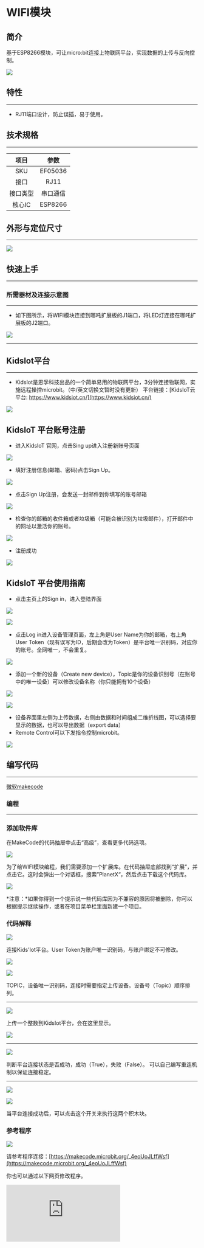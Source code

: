 ﻿# WIFI模块

## 简介
基于ESP8266模块，可让micro:bit连接上物联网平台，实现数据的上传与反向控制。

![](https://wiki-media-ef.oss-cn-hongkong.aliyuncs.com//images/05043_01.png)

## 特性
---
- RJ11端口设计，防止误插，易于使用。
## 技术规格
---

项目 | 参数
:-: | :-:
SKU|EF05036
接口|RJ11
接口类型|串口通信
核心IC|ESP8266






## 外形与定位尺寸
---


![](https://wiki-media-ef.oss-cn-hongkong.aliyuncs.com//images/05043_02.png)


## 快速上手
---

### 所需器材及连接示意图
---

- 如下图所示，将WIFI模块连接到哪吒扩展板的J1端口，将LED灯连接在哪吒扩展板的J2端口。


![](https://wiki-media-ef.oss-cn-hongkong.aliyuncs.com//images/05043_03.png)

---



## KidsIot平台
---
- KidsIot是恩孚科技出品的一个简单易用的物联网平台，3分钟连接物联网，实施远程操控microbit。（中/英文切换文暂时没有更新）
 平台链接：[KidsIoT云平台: https://www.kidsiot.cn/](https://www.kidsiot.cn/)

![](https://wiki-media-ef.oss-cn-hongkong.aliyuncs.com//images/kidsiot_01.jpg)

## KidsIoT 平台账号注册

- 进入KidsIoT 官网，点击Sing up进入注册新账号页面

![](https://wiki-media-ef.oss-cn-hongkong.aliyuncs.com//images/kidsiot_02.jpg)

- 填好注册信息(邮箱、密码)点击Sign Up。

![](https://wiki-media-ef.oss-cn-hongkong.aliyuncs.com//images/kidsiot_03.jpg)

- 点击Sign Up注册，会发送一封邮件到你填写的账号邮箱

![](https://wiki-media-ef.oss-cn-hongkong.aliyuncs.com//images/kidsiot_04.jpg)

- 检查你的邮箱的收件箱或者垃圾箱（可能会被识别为垃圾邮件），打开邮件中的网址以激活你的账号。

![](https://wiki-media-ef.oss-cn-hongkong.aliyuncs.com//images/kidsiot_05.jpg)

- 注册成功

![](https://wiki-media-ef.oss-cn-hongkong.aliyuncs.com//images/kidsiot_06.jpg)


## KidsIoT 平台使用指南

- 点击主页上的Sign in，进入登陆界面

![](https://wiki-media-ef.oss-cn-hongkong.aliyuncs.com//images/kidsiot_07.jpg)

![](https://wiki-media-ef.oss-cn-hongkong.aliyuncs.com//images/kidsiot_08.jpg)

- 点击Log in进入设备管理页面，左上角是User Name为你的邮箱，右上角User Token（现有误写为ID，后期会改为Token）是平台唯一识别码，对应你的账号。全网唯一，不会重复。

![](https://wiki-media-ef.oss-cn-hongkong.aliyuncs.com//images/kidsiot_09.jpg)

- 添加一个新的设备（Create new device），Topic是你的设备识别号（在账号中的唯一设备）可以修改设备名称（你只能拥有10个设备）


![](https://wiki-media-ef.oss-cn-hongkong.aliyuncs.com//images/kidsiot_10.jpg)

![](https://wiki-media-ef.oss-cn-hongkong.aliyuncs.com//images/kidsiot_11.jpg)


- 设备界面里左侧为上传数据，右侧由数据和时间组成二维折线图，可以选择要显示的数据，也可以导出数据（export data）
- Remote Control可以下发指令控制microbit。

![](https://wiki-media-ef.oss-cn-hongkong.aliyuncs.com//images/kidsiot_12.jpg)

## 编写代码
---

[微软makecode](https://makecode.microbit.org/#)

### 编程
---
### 添加软件库
在MakeCode的代码抽屉中点击“高级”，查看更多代码选项。

![](https://wiki-media-ef.oss-cn-hongkong.aliyuncs.com//images/05001_04.png)

为了给WIFI模块编程，我们需要添加一个扩展库。在代码抽屉底部找到“扩展”，并点击它。这时会弹出一个对话框，搜索”PlanetX“，然后点击下载这个代码库。

![](https://wiki-media-ef.oss-cn-hongkong.aliyuncs.com//images/05001_05.png)

*注意：*如果你得到一个提示说一些代码库因为不兼容的原因将被删除，你可以根据提示继续操作，或者在项目菜单栏里面新建一个项目。

### 代码解释

![](https://wiki-media-ef.oss-cn-hongkong.aliyuncs.com//images/kidsiot_14.jpg)

连接Kids’Iot平台。User Token为账户唯一识别码，与账户绑定不可修改。

![](https://wiki-media-ef.oss-cn-hongkong.aliyuncs.com//images/kidsiot_15.jpg)

![](https://wiki-media-ef.oss-cn-hongkong.aliyuncs.com//images/kidsiot_16.jpg)


 TOPIC，设备唯一识别码，连接时需要指定上传设备。设备号（Topic）顺序排列。

- - - - -

![](https://wiki-media-ef.oss-cn-hongkong.aliyuncs.com//images/kidsiot_17.jpg)

上传一个整数到KidsIot平台，会在这里显示。

![](https://wiki-media-ef.oss-cn-hongkong.aliyuncs.com//images/kidsiot_18.jpg)
- - - - -

![](https://wiki-media-ef.oss-cn-hongkong.aliyuncs.com//images/kidsiot_19.jpg)

判断平台连接状态是否成功，成功（True），失败（False）。
可以自己编写重连机制以保证连接稳定。
- - - - -

![](https://wiki-media-ef.oss-cn-hongkong.aliyuncs.com//images/kidsiot_20.jpg)

![](https://wiki-media-ef.oss-cn-hongkong.aliyuncs.com//images/kidsiot_21.jpg)

当平台连接成功后，可以点击这个开关来执行这两个积木块。

### 参考程序

![](https://wiki-media-ef.oss-cn-hongkong.aliyuncs.com//images/05043_06.png)

请参考程序连接：[https://makecode.microbit.org/_4eoUoJLffWsf](https://makecode.microbit.org/_4eoUoJLffWsf)

你也可以通过以下网页修改程序。
<div
    style={{
        position: 'relative',
        paddingBottom: '60%',
        overflow: 'hidden',
    }}
>
    <iframe
        src="https://makecode.microbit.org/_4eoUoJLffWsf"
        frameborder="0"
        sandbox="allow-popups allow-forms allow-scripts allow-same-origin"
        style={{
            position: 'absolute',
            width: '100%',
            height: '100%',
        }}
    />
</div>

### 现象
---
- 当开机时连接WIFI
- 循环判断是否连接WIFI，如果连接显示颗大心，如果未连接就继续连接。
- 循环判断kidsIot平台是否连接，如果连接显示一颗小心，如果未连接就继续连接。
- 循环判断如果KidsIot连接成功则上传一个数据“从0至10之间选取随机数”到平台
- 如果平台开关打开点亮LED灯
- 如果平台开关关闭熄灭LED灯
